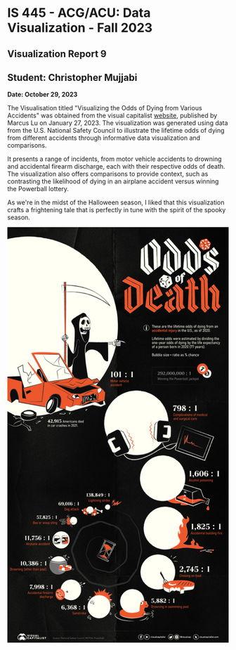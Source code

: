 IS 445 - ACG/ACU: Data Visualization - Fall 2023
===============================================
Visualization Report 9
-----------------------
Student: Christopher Mujjabi
----------------------------
**Date: October 29, 2023**

The Visualisation titled "Visualizing the Odds of Dying from Various Accidents" was obtained from the visual capitalist [website](https://www.visualcapitalist.com/visualizing-the-odds-of-dying-in-accidents/), published by Marcus Lu on January 27, 2023. The visualization was generated using data from the U.S. National Safety Council to illustrate the lifetime odds of dying from different accidents through informative data visualization and comparisons.

 It presents a range of incidents, from motor vehicle accidents to drowning and accidental firearm discharge, each with their respective odds of death. The visualization also offers comparisons to provide context, such as contrasting the likelihood of dying in an airplane accident versus winning the Powerball lottery. 

As we're in the midst of the Halloween season, I liked that this visualization crafts a frightening tale that is perfectly in tune with the spirit of the spooky season.

![Alt text](image-7.png)
